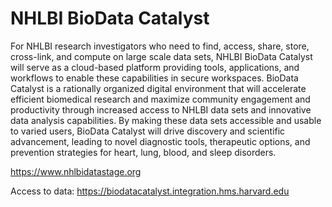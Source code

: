 # NHLBI BioData Catalyst
For NHLBI research investigators who need to find, access, share, store, cross-link, and compute on large scale data sets, NHLBI BioData Catalyst will serve as a cloud-based platform providing tools, applications, and workflows to enable these capabilities in secure workspaces. BioData Catalyst is a rationally organized digital environment that will accelerate efficient biomedical research and maximize community engagement and productivity through increased access to NHLBI data sets and innovative data analysis capabilities. By making these data sets accessible and usable to varied users, BioData Catalyst will drive discovery and scientific advancement, leading to novel diagnostic tools, therapeutic options, and prevention strategies for heart, lung, blood, and sleep disorders.

https://www.nhlbidatastage.org 

Access to data: https://biodatacatalyst.integration.hms.harvard.edu 